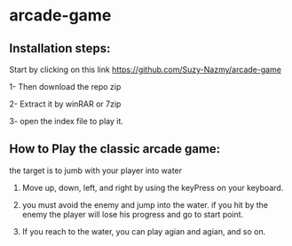 # arcade-game

## Installation steps:

Start by clicking on this link https://github.com/Suzy-Nazmy/arcade-game

1- Then download the repo zip

2- Extract it by winRAR or 7zip

3- open the index file to play it.

## How to Play the classic arcade game:

the target is to jumb with your player into water

1. Move up, down, left, and right by using the keyPress on your keyboard.

2. you must avoid the enemy and jump into the water. if you hit by the enemy the player will lose his progress and go to start point.

3. If you reach to the water, you can play agian and agian, and so on.
